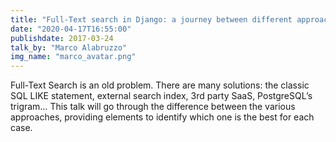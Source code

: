 ```yaml
---
title: "Full-Text search in Django: a journey between different approaches"
date: "2020-04-17T16:55:00"
publishdate: 2017-03-24
talk_by: "Marco Alabruzzo"
img_name: "marco_avatar.png"
---
```


Full-Text Search is an old problem. There are many solutions: the classic SQL LIKE statement, external search index, 3rd party SaaS, PostgreSQL’s trigram… This talk will go through the difference between the various approaches, providing elements to identify which one is the best for each case.
